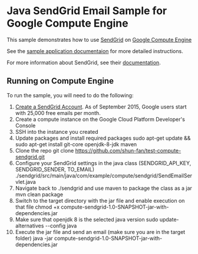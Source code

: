 # Java SendGrid Email Sample for Google Compute Engine

This sample demonstrates how to use [SendGrid](https://www.sendgrid.com) on
[Google Compute Engine](https://cloud.google.com/compute/)

See the [sample application documentaion][sample-docs] for more detailed
instructions.

For more information about SendGrid, see their
[documentation](https://sendgrid.com/docs/User_Guide/index.html).

[sample-docs]: https://cloud.google.com/compute/docs/tutorials/sending-mail/using-sendgrid

## Running on Compute Engine 

To run the sample, you will need to do the following:

1. [Create a SendGrid Account](http://sendgrid.com/partner/google). As of
   September 2015, Google users start with 25,000 free emails per month.
1. Create a compute instance on the Google Cloud Platform Developer's Console
1. SSH into the instance you created
1. Update packages and install required packages
    sudo apt-get update && sudo apt-get install git-core openjdk-8-jdk maven
1. Clone the repo
    git clone https://github.com/shun-fan/test-compute-sendgrid.git
1. Configure your SendGrid settings in the java class (SENDGRID_API_KEY, SENDGRID_SENDER, TO_EMAIL)
    ./sendgrid/src/main/java/com/example/compute/sendgrid/SendEmailServlet.java
1. Navigate back to ./sendgrid and use maven to package the class as a jar
    mvn clean package
1. Switch to the target directory with the jar file and enable execution on that file
    chmod +x compute-sendgrid-1.0-SNAPSHOT-jar-with-dependencies.jar
1. Make sure that openjdk 8 is the selected java version
    sudo update-alternatives --config java
1. Execute the jar file and send an email (make sure you are in the target folder)
    java -jar compute-sendgrid-1.0-SNAPSHOT-jar-with-dependencies.jar

